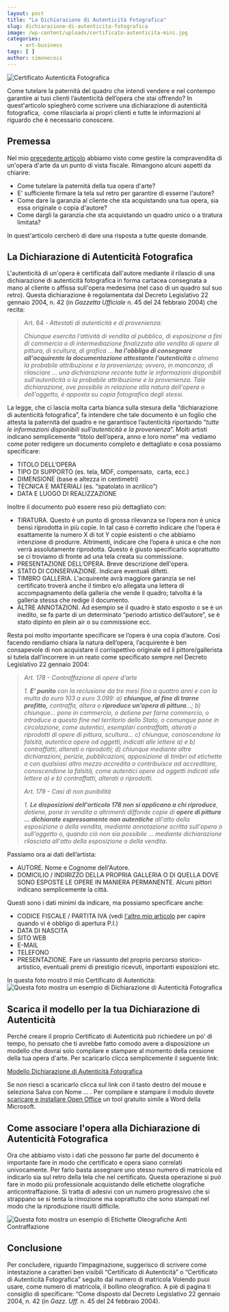 ```yaml
---
layout: post
title: "La Dichiarazione di Autenticità Fotografica"
slug: dichiarazione-di-autenticita-fotografica
image: /wp-content/uploads/certificato-autenticita-mini.jpg
categories:
    - art-business
tags: [ ]
author: simonecois
---
```


![Certificato Autenticità Fotografica](/wp-content/uploads/certificato-autenticita-mini.jpg "Certificato Autenticità Fotografica")

Come tutelare la paternità del quadro che intendi vendere e nel contempo garantire ai tuoi clienti l’autenticità dell’opera che stai offrendo? In quest'articolo spiegherò come scrivere una dichiarazione di autenticità fotografica,  come rilasciarla ai propri clienti e tutte le informazioni al riguardo che è necessario conoscere.

## Premessa

Nel mio [precedente articolo](/vendere-opere-darte-senza-diventare-evasori-fiscali/ "Come vendere le tue opere d’arte senza diventare evasore fiscale?") abbiamo visto come gestire la compravendita di un'opera d'arte da un punto di vista fiscale. Rimangono alcuni aspetti da chiarire:

- Come tutelare la paternità della tua opera d'arte?
- E' sufficiente firmare la tela sul retro per garantire di esserne l'autore?
- Come dare la garanzia al cliente che sta acquistando una tua opera, sia essa originale o copia d'autore?
- Come dargli la garanzia che sta acquistando un quadro unico o a tiratura limitata?

In quest'articolo cercherò di dare una risposta a tutte queste domande.

## La Dichiarazione di Autenticità Fotografica

L'autenticità di un'opera è certificata dall'autore mediante il rilascio di una dichiarazione di autenticità fotografica in forma cartacea consegnata a mano al cliente o affissa sull'opera medesima (nel caso di un quadro sul suo retro). Questa dichiarazione è regolamentata dal Decreto Legislativo 22 gennaio 2004, n. 42 (in _Gazzetta Ufficiale_ n. 45 del 24 febbraio 2004) che recita:

> Art. 64 - _Attestati di autenticità e di provenienza:_
> 
> _Chiunque esercita l'attività di vendita al pubblico, di esposizione a fini di commercio o di intermediazione finalizzata alla vendita di opere di pittura, di scultura, di grafica … **ha l'obbligo di consegnare all'acquirente la documentazione attestante l'autenticità** o almeno la probabile attribuzione e la provenienza; ovvero, in mancanza, di rilasciare … una dichiarazione recante tutte le informazioni disponibili sull'autenticità o la probabile attribuzione e la provenienza. Tale dichiarazione, ove possibile in relazione alla natura dell'opera o dell'oggetto, è apposta su copia fotografica degli stessi._

La legge, che ci lascia molta carta bianca sulla stesura della “dichiarazione di autenticità fotografica”, fa intendere che tale documento è un foglio che attesta la paternità del quadro e ne garantisce l’autenticità riportando “_tutte le informazioni disponibili sull’autenticità e la provenienza_”. Molti artisti indicano semplicemente “titolo dell’opera, anno e loro nome” ma  vediamo come poter redigere un documento completo e dettagliato e cosa possiamo specificare:

- TITOLO DELL’OPERA
- TIPO DI SUPPORTO (es. tela, MDF, compensato,  carta, ecc.)
- DIMENSIONE (base e altezza in centimetri)
- TECNICA E MATERIALI (es. “spatolato in acrilico”)
- DATA E LUOGO DI REALIZZAZIONE

Inoltre il documento può essere reso più dettagliato con:

- TIRATURA. Questo è un punto di grossa rilevanza se l’opera non è unica bensì riprodotta in più copie. In tal caso è corretto indicare che l’opera è esattamente la numero X di tot Y copie esistenti o che abbiamo intenzione di produrre. Altrimenti, indicare che l’opera è unica e che non verrà assolutamente riprodotta. Questo è giusto specificarlo soprattutto se ci troviamo di fronte ad una tela creata su commissione.
- PRESENTAZIONE DELL’OPERA. Breve descrizione dell'opera.
- STATO DI CONSERVAZIONE. Indicare eventuali difetti.
- TIMBRO GALLERIA. L'acquirente avrà maggiore garanzia se nel certificato troverà anche il timbro e/o allegata una lettera di accompagnamento della galleria che vende il quadro; talvolta è la galleria stessa che redige il documento.
- ALTRE ANNOTAZIONI. Ad esempio se il quadro è stato esposto o se è un inedito, se fa parte di un determinato “periodo artistico dell’autore”, se è stato dipinto en plein air o su commissione ecc.

Resta poi molto importante specificare se l’opera è una copia d’autore. Così facendo rendiamo chiara la natura dell’opera, l’acquirente è ben consapevole di non acquistare il corrispettivo originale ed il pittore/gallerista si tutela dall’incorrere in un reato come specificato sempre nel Decreto Legislativo 22 gennaio 2004:

> _Art. 178 - Contraffazione di opere d'arte_
> 
> _1\. **E' punito** con la reclusione da tre mesi fino a quattro anni e con la multa da euro 103 a euro 3.099:_ _a) **chiunque, al fine di trarne profitto,** contraffa, altera o **riproduce un'opera di pittura**…;_ _b) chiunque… pone in commercio, o detiene per farne commercio, o introduce a questo fine nel territorio dello Stato, o comunque pone in circolazione, come autentici, esemplari contraffatti, alterati o riprodotti di opere di pittura, scultura…_ _c) chiunque, conoscendone la falsità, autentica opere od oggetti, indicati alle lettere a) e b) contraffatti, alterati o riprodotti;_ _d) chiunque mediante altre dichiarazioni, perizie, pubblicazioni, apposizione di timbri od etichette o con qualsiasi altro mezzo accredita o contribuisce ad accreditare, conoscendone la falsità, come autentici opere od oggetti indicati alle lettere a) e b) contraffatti, alterati o riprodotti._
> 
> _Art. 179 - Casi di non punibilità_
> 
> _1\. **Le disposizioni dell'articolo 178 non si applicano a chi riproduce**, detiene, pone in vendita o altrimenti diffonde copie di **opere di pittura … dichiarate espressamente non autentiche** all'atto della esposizione o della vendita, mediante annotazione scritta sull'opera o sull'oggetto o, quando ciò non sia possibile … mediante dichiarazione rilasciata all'atto della esposizione o della vendita._

Passiamo ora ai dati dell’artista:

- AUTORE. Nome e Cognome dell'Autore.
- DOMICILIO / INDIRIZZO DELLA PROPRIA GALLERIA O DI QUELLA DOVE SONO ESPOSTE LE OPERE IN MANIERA PERMANENTE. Alcuni pittori indicano semplicemente la città.

Questi sono i dati minimi da indicare, ma possiamo specificare anche:

- CODICE FISCALE / PARTITA IVA (vedi [l'altro mio articolo](/vendere-opere-darte-senza-diventare-evasori-fiscali/) per capire quando vi è obbligo di apertura P.I.)
- DATA DI NASCITA
- SITO WEB
- E-MAIL
- TELEFONO
- PRESENTAZIONE. Fare un riassunto del proprio percorso storico-artistico, eventuali premi di prestigio ricevuti, importanti esposizioni etc.

In questa foto mostro il mio Certificato di Autenticità: ![Questa foto mostra un esempio di Dichiarazione di Autenticità Fotografica](/wp-content/uploads/certificato-autenticita.jpg "Dichiarazione di Autenticità Fotografica")

## Scarica il modello per la tua Dichiarazione di Autenticità

Perché creare il proprio Certificato di Autenticità può richiedere un po' di tempo, ho pensato che ti avrebbe fatto comodo avere a disposizione un modello che dovrai solo compilare e stampare al momento della cessione della tua opera d'arte. Per scaricarlo clicca semplicemente il seguente link:

[Modello Dichiarazione di Autenticità Fotografica](https://www.disegnoepittura.it/wp-content/uploads/Certificato-Autenticita.odt "Template di un Certificato Autenticità Fotografica")

Se non riesci a scaricarlo clicca sul link con il tasto destro del mouse e seleziona Salva con Nome ... . Per compilare e stampare il modulo dovete [scaricare e installare Open Office](https://www.openoffice.org/download/ "Open Office") un tool gratuito simile a Word della Microsoft.

## Come associare l'opera alla Dichiarazione di Autenticità Fotografica

Ora che abbiamo visto i dati che possono far parte del documento è importante fare in modo che certificato e opera siano correlati univocamente. Per farlo basta assegnare uno stesso numero di matricola ed indicarlo sia sul retro della tela che nel certificato. Questa operazione si può fare in modo più professionale acquistando delle etichette olografiche anticontraffazione. Si tratta di adesivi con un numero progressivo che si strappano se si tenta la rimozione ma soprattutto che sono stampati nel modo che la riproduzione risulti difficile.

![Questa foto mostra un esempio di Etichette Oleografiche Anti Contraffazione](/wp-content/uploads/etichette-oleografiche-anti-contraffazione.jpg "Etichette Oleografiche Anti Contraffazione")

## Conclusione

Per concludere, riguardo l’impaginazione, suggerisco di scrivere come intestazione a caratteri ben visibili “Certificato di Autenticità” o “Certificato di Autenticità Fotografica” seguito dal numero di matricola Volendo puoi usare, come numero di matricola, il bollino oleografico. A piè di pagina ti consiglio di specificare: “Come disposto dal Decreto Legislativo 22 gennaio 2004, n. 42 (in _Gazz. Uff._ n. 45 del 24 febbraio 2004).
